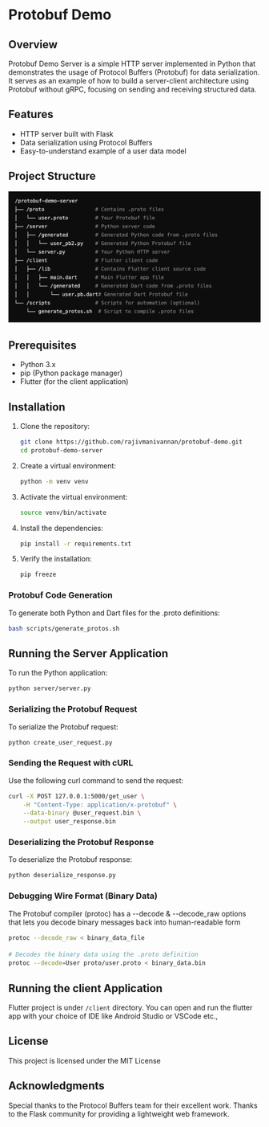 # Protobuf Demo

## Overview

Protobuf Demo Server is a simple HTTP server implemented in Python that demonstrates the usage of Protocol Buffers (Protobuf) for data serialization. It serves as an example of how to build a server-client architecture using Protobuf without gRPC, focusing on sending and receiving structured data.

## Features

- HTTP server built with Flask
- Data serialization using Protocol Buffers
- Easy-to-understand example of a user data model

## Project Structure
![Project Structure](project_structure.png)

## Prerequisites

- Python 3.x
- pip (Python package manager)
- Flutter (for the client application)

## Installation

1. Clone the repository:

   ```bash
   git clone https://github.com/rajivmanivannan/protobuf-demo.git
   cd protobuf-demo-server
   ```
2. Create a virtual environment:

   ```bash
   python -m venv venv
   ```
3. Activate the virtual environment:

   ```bash
   source venv/bin/activate
   ```
4. Install the dependencies:

   ```bash
   pip install -r requirements.txt
   ```
5. Verify the installation:

   ```bash
   pip freeze
   ```

### Protobuf Code Generation

To generate both Python and Dart files for the .proto definitions:

```sh
bash scripts/generate_protos.sh  
```

## Running the Server Application

To run the Python application:

```sh
python server/server.py 
```

### Serializing the Protobuf Request
To serialize the Protobuf request:

 ```sh
python create_user_request.py
```

### Sending the Request with cURL
Use the following curl command to send the request:

 ```sh
curl -X POST 127.0.0.1:5000/get_user \
     -H "Content-Type: application/x-protobuf" \
     --data-binary @user_request.bin \
     --output user_response.bin
```

### Deserializing the Protobuf Response
To deserialize the Protobuf response:

 ```sh
python deserialize_response.py
```
### Debugging Wire Format (Binary Data)
The Protobuf compiler (protoc) has a --decode & --decode_raw options that lets you decode binary messages back into human-readable form

 ```sh
protoc --decode_raw < binary_data_file  

# Decodes the binary data using the .proto definition
protoc --decode=User proto/user.proto < binary_data.bin
```

## Running the client Application  
Flutter project is under ```/client``` directory. You can open and run the flutter app with your choice of IDE like Android Studio or VSCode etc.,


## License
This project is licensed under the MIT License

## Acknowledgments
Special thanks to the Protocol Buffers team for their excellent work.
Thanks to the Flask community for providing a lightweight web framework.
